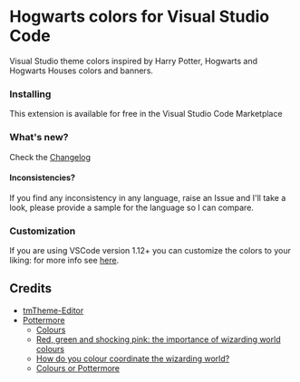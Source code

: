 # Hogwarts colors for Visual Studio Code

Visual Studio theme colors inspired by Harry Potter, Hogwarts and Hogwarts Houses colors and banners.

### Installing

This extension is available for free in the Visual Studio Code Marketplace

### What's new?

Check the [Changelog](changelog.md)

#### Inconsistencies?

If you find any inconsistency in any language, raise an Issue and I'll take a look, please provide a sample for the language so I can compare.

### Customization

If you are using VSCode version 1.12+ you can customize the colors to your liking: for more info see [here](https://code.visualstudio.com/docs/getstarted/theme-color-reference).

## Credits

- [tmTheme-Editor](https://github.com/aziz/tmTheme-Editor)
- [Pottermore](https://www.pottermore.com)
    - [Colours](https://www.pottermore.com/writing-by-jk-rowling/colours)
    - [Red, green and shocking pink: the importance of wizarding world colours](https://www.pottermore.com/features/importance-of-wizarding-world-colours)
    - [How do you colour coordinate the wizarding world?](https://www.pottermore.com/features/Colour-coordinating-the-wizarding-world)
    - [Colours or Pottermore](https://images.ctfassets.net/bxd3o8b291gf/1o1zcpziH6uukemigE4yCa/b6895a88989fc821a23a58eac8b123ec/ColoursofPottermore_03.jpg?w=1330)